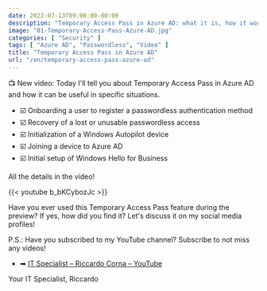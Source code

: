 ```yaml
---
date: 2022-07-13T09:00:00-00:00
description: "Temporary Access Pass in Azure AD: what it is, how it works, when it's useful, and a user experience demo."
image: "01-Temporary-Access-Pass-Azure-AD.jpg"
categories: [ "Security" ]
tags: [ "Azure AD", "Passwordless", "Video" ]
title: "Temporary Access Pass in Azure AD"
url: "/en/temporary-access-pass-azure-ad"
---
```

📺 New video: Today I'll tell you about Temporary Access Pass in Azure AD and how it can be useful in specific situations.

- ☑️ Onboarding a user to register a passwordless authentication method
- ☑️ Recovery of a lost or unusable passwordless access
- ☑️ Initialization of a Windows Autopilot device
- ☑️ Joining a device to Azure AD
- ☑️ Initial setup of Windows Hello for Business

All the details in the video!

{{< youtube b_bKCybozJc >}}

Have you ever used this Temporary Access Pass feature during the preview? If yes, how did you find it? Let's discuss it on my social media profiles!

P.S.: Have you subscribed to my YouTube channel? Subscribe to not miss any videos!

- ➡ [IT Specialist – Riccardo Corna – YouTube](https://youtube.com/@ITSpecialistCloud)

Your IT Specialist,
Riccardo